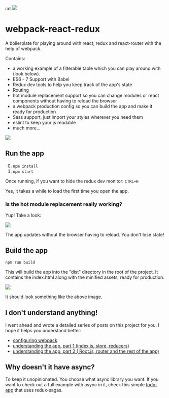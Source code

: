 cd ![](http://jpsierens.com/wp-content/uploads/2016/06/react-eco-wp.gif)

# webpack-react-redux
A boilerplate for playing around with react, redux and react-router with the help of webpack.

Contains: 

* a working example of a filterable table which you can play around with (look below).
* ES6 - 7 Support with Babel
* Redux dev tools to help you keep track of the app's state
* Routing
* hot module replacement support so you can change modules or react components without having to reload the browser
* a webpack production config so you can build the app and make it ready for production
* Sass support, just import your styles wherever you need them
* eslint to keep your js readable
* much more...



![](http://jpsierens.com/wp-content/uploads/2016/06/filterableTable-1.gif)


## Run the app

0. ```npm install```
0. ```npm start```

Once running, if you want to hide the redux dev monitor: ```CTRL+H```

Yes, it takes a while to load the first time you open the app.

### Is the hot module replacement really working?

Yup! Take a look:

![](http://jpsierens.com/wp-content/uploads/2016/06/HMR4.gif)

The app updates without the browser having to reload. You don't lose state!

## Build the app
```npm run build```

This will build the app into the "dist" directory in the root of the project. It contains the index.html along with the minified assets, ready for production.

![](http://i.imgur.com/uUg2A3S.png)

It should look something like the above image.

## I don't understand anything!

I went ahead and wrote a detailed series of posts on this project for you. I hope it helps you understand better:

* [configuring webpack](http://jpsierens.com/tutorial-react-redux-webpack/)
* [understanding the app, part 1 (index.js, store, reducers)](http://jpsierens.com/simple-react-redux-application/)
* [understanding the app, part 2 ( Root.js, router and the rest of the app)](http://jpsierens.com/simple-react-redux-application-2/)

## Why doesn't it have async?
To keep it unopinionated. You choose what async library you want. If you want to check out a full example with async in it, check this simple [todo-app](https://github.com/jpsierens/todo-app) that uses redux-sagas.
